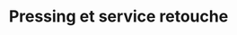 ---
title: "Pressing et service retouche"
url: /ermont/pressing-et-service-retouche/
shop: blanchisserie
---